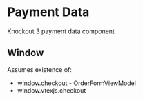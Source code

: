 # Payment Data

Knockout 3 payment data component

## Window

Assumes existence of:

- window.checkout - OrderFormViewModel
- window.vtexjs.checkout

